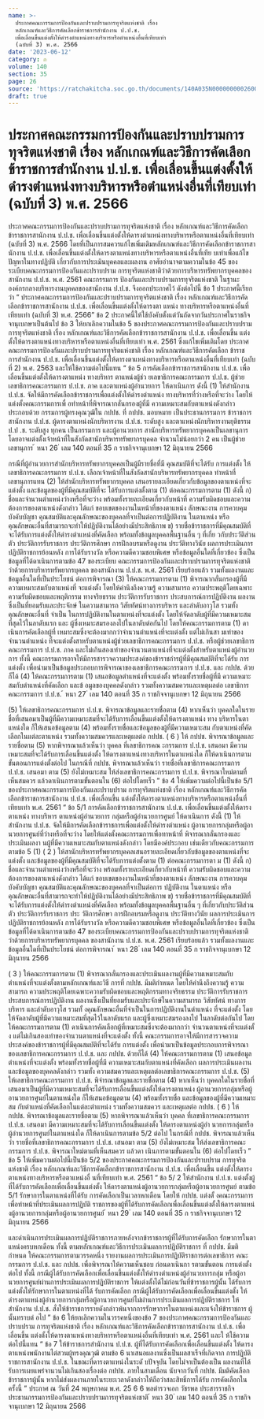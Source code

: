 ```yaml
---
name: >-
  ประกาศคณะกรรมการป้องกันและปราบปรามการทุจริตแห่งชาติ เรื่อง
  หลักเกณฑ์และวิธีการคัดเลือกข้าราชการสำนักงาน ป.ป.ช. 
  เพื่อเลื่อนขึ้นแต่งตั้งให้ดำรงตำแหน่งทางบริหารหรือตำแหน่งอื่นที่เทียบเท่า
  (ฉบับที่ 3) พ.ศ. 2566
date: '2023-06-12'
category: ก
volume: 140
section: 35
page: 26
source: 'https://ratchakitcha.soc.go.th/documents/140A035N0000000002600.pdf'
draft: true
---
```


# ประกาศคณะกรรมการป้องกันและปราบปรามการทุจริตแห่งชาติ เรื่อง หลักเกณฑ์และวิธีการคัดเลือกข้าราชการสำนักงาน ป.ป.ช.  เพื่อเลื่อนขึ้นแต่งตั้งให้ดำรงตำแหน่งทางบริหารหรือตำแหน่งอื่นที่เทียบเท่า (ฉบับที่ 3) พ.ศ. 2566

ประกาศคณะกรรมการป้องกันและปราบปรามการทุจริตแห่งชาติ เรื่อง หลักเกณฑ์และวิธีการคัดเลือกข้าราชการสานักงาน ป.ป.ช. เพื่อเลื่อนขึ้นแต่งตั้งให้ดารงตำแหน่งทางบริหารหรือตาแหน่งอื่นที่เทียบเท่า (ฉบับที่ 3) พ.ศ. 2566 โดยที่เป็นการสมควรแก้ไขเพิ่มเติมหลักเกณฑ์และวิธีการคัดเลือกข้าราชการสานักงาน ป.ป.ช. เพื่อเลื่อนขึ้นแต่งตั้งให้ดารงตาแหน่งทางบริหารหรือตาแหน่งอื่นที่เทีย บเท่าเพื่อแก้ไขปัญหาในทางปฏิบัติ เกี่ยวกับการประเมินบุคคลและผลงาน อาศัยอำนาจตามความในข้อ 45 ของระเบียบคณะกรรมการป้องกันและปราบปราม การทุจริตแห่งชาติว่าด้วยการบริหารทรัพยากรบุคคลของสานักงาน ป.ป.ช. พ.ศ. 2561 คณะกรรมการ ป้องกันและปราบปรามการทุจริตแห่งชาติ ในฐานะองค์กรกลางบริหารงานบุคคลของสานักงาน ป.ป.ช. จึงออกประกาศไว้ ดังต่อไปนี้ ข้อ 1 ประกาศนี้เรียกว่า “ ประกาศคณะกรรมการป้องกันและปราบปรามการทุจริตแห่งชาติ เรื่อง หลักเกณฑ์และวิธีการคัดเลือกข้าราชการสานักงาน ป.ป.ช. เพื่อเลื่อนขึ้นแต่งตั้งให้ดารงตา แหน่ง ทางบริหารหรือตาแหน่งอื่นที่เทียบเท่า (ฉบับที่ 3) พ.ศ. 2566” ข้อ 2 ประกาศนี้ให้ใช้บังคับตั้งแต่วันถัดจากวันประกาศในราชกิจจานุเบกษาเป็นต้นไป ข้อ 3 ให้ยกเลิกความในข้อ 5 ของประกาศคณะกรรมการป้องกันและปราบปราม การทุจริตแห่งชาติ เรื่อง หลักเกณฑ์และวิธีการคัดเลือกข้าราชการสานักงาน ป.ป.ช. เพื่อเลื่อนขึ้น แต่งตั้งให้ดารงตาแหน่งทางบริหารหรือตาแหน่งอื่นที่เทียบเท่า พ.ศ. 2561 ซึ่งแก้ไขเพิ่มเติมโดย ประกาศคณะกรรมการป้องกันและปราบปรามการทุจริตแห่งชาติ เรื่อง หลักเกณฑ์และวิธีการคัดเลือก ข้าราช การสำนักงาน ป.ป.ช. เพื่อเลื่อนขึ้นแต่งตั้งให้ดารงตาแหน่งทางบริหารหรือตาแหน่งอื่นที่เทียบเท่า (ฉบับที่ 2) พ.ศ. 2563 และให้ใช้ความต่อไปนี้แทน “ ข้อ 5 การคัดเลือกข้าราชการสานักงาน ป.ป.ช. เพื่อเลื่อนขึ้นแต่งตั้งให้ดารงตาแหน่ง ทางบริหาร ตาแหน่งผู้ช่ว ยเลขาธิการคณะกรรมการ ป.ป.ช. ผู้ช่วยเลขาธิการคณะกรรมการ ป.ป.ช. ภาค และตาแหน่งผู้อำนวยการ ให้ดาเนินการ ดังนี้ (1) ให้สำนักงาน ป.ป.ช. จัดให้มีการคัดเลือกข้าราชการเพื่อแต่งตั้งให้ดำรงตำแหน่ง ทางบริหารที่ว่างหรือที่จะว่าง โดยให้แต่งตั้งคณะกรรมการเพื่ อทำหน้าที่พิจารณากลั่นกรองผู้ที่มี ความเหมาะสมกับตาแหน่งดังกล่าว ประกอบด้วย กรรมการผู้ทรงคุณวุฒิใน กปปช. ที่ กปปช. มอบหมาย เป็นประธานกรรมการ ข้าราชการสานักงาน ป.ป.ช. ผู้ดารงตาแหน่งนักบริหารงาน ป.ป.ช. ระดับสูง และตาแหน่งนักบริหารงานยุติธรรม ป.ป .ช. ระดับสูง ทุกคน เป็นกรรมการ และผู้อานวยการ สานักบริหารทรัพยากรบุคคลเป็นเลขานุการ โดยอาจแต่งตั้งเจ้าหน้าที่ในสังกัดสานักบริหารทรัพยากรบุคคล จำนวนไม่น้อยกว่า 2 คน เป็นผู้ช่วยเลขานุการ ้ หนา 26 ่ เลม 140 ตอนที่ 35 ก ราชกิจจานุเบกษา 12 มิถุนายน 2566

กรณีที่ผู้อำนวยการสำนักบริหารทรัพยากรบุคคลเป็นผู้มีรายชื่อที่มี คุณสมบัติที่จะได้รับ การแต่งตั้ง ให้เลขาธิการคณะกรรมการ ป.ป.ช. เลือกเจ้าหน้าที่ในสังกัดสานักบริหารทรัพยากรบุคคล ทำหน้าที่เลขานุการแทน (2) ให้สำนักบริหารทรัพยากรบุคคล เสนอรายละเอียดเกี่ยวกับข้อมูลของตาแหน่งที่จะแต่งตั้ง และข้อมูลของผู้ที่มีคุณสมบัติที่จะ ได้รับการแต่งตั้งตาม (1) ต่อคณะกรรมการตาม (1) ดังนี้ ก) ชื่อและจำนวนตำแหน่งว่างหรือที่จะว่าง พร้อมทั้งรายละเอียดเกี่ยวกับหน้าที่ ความรับผิดชอบและความต้องการของตาแหน่งดังกล่าว ได้แก่ ขอบเขตของงานในหน้าที่ของตาแหน่ง ลักษณะงาน การควบคุมบังคับบัญชา คุณสมบัติและคุณลักษณะของบุคคลที่จาเป็นต่อการปฏิบัติงาน ในตาแหน่ง หรือคุณลักษณะอื่นที่สามารถจะทำให้ปฏิบัติงานได้อย่างมีประสิทธิภาพ ข) รายชื่อข้าราชการที่มีคุณสมบัติที่จะได้รับการแต่งตั้งให้ดำรงตำแหน่งที่คัดเลือก พร้อมทั้งข้อมูลบุคคลพื้นฐานอื่น ๆ ที่เกี่ย วกับประวัติส่วนตัว ประวัติการรับราชการ ประวัติการศึกษา การฝึกอบรมหรือดูงาน ประวัติทางวินัย ผลการประเมินการปฏิบัติราชการย้อนหลัง การได้รับรางวัล หรือความดีความชอบพิเศษ หรือข้อมูลอื่นใดที่เกี่ยวข้อง ซึ่งเป็นข้อมูลที่ได้ดาเนินการตามข้อ 47 ของระเบียบ คณะกรรมการป้องกันและปราบปรามการทุจริตแห่งชาติว่าด้วยการบริหารทรัพยากรบุคคล ของสานักงาน ป.ป.ช. พ.ศ. 2561 เรียบร้อยแล้ว รวมทั้งผลงานและข้อมูลอื่นใดที่เป็นประโยชน์ ต่อการพิจารณา (3) ให้คณะกรรมการตาม (1) พิจารณากลั่นกรองผู้ที่มีความเหมาะสมกับตาแหน่งที่ จะแต่งตั้ง โดยให้คำนึงถึงความรู้ ความสามารถ ความประพฤติโดยเฉพาะความรับผิดชอบและพฤติกรรม ทางจริยธรรม ประวัติการรับราชการ ประสบการณ์การปฏิบัติงาน ผลงานซึ่งเป็นที่ยอมรับและประจักษ์ ในความสามารถ วิสัยทัศน์ทางการบริหาร และลำดับอาวุโส รวมทั้งคุณลักษณะอื่นที่ จำเป็น ในการปฏิบัติงานในตาแหน่งที่จะแต่งตั้ง โดยให้จัดลาดับผู้ที่มีความเหมาะสมที่สุดไว้ในลาดับแรก และ ผู้ซึ่งเหมาะสมรองลงไปในลาดับต่อกันไป โดยให้คณะกรรมการตาม (1) ดาเนินการคัดเลือกผู้ที่ เหมาะสมซึ่งจะต้องมากกว่าจำนวนตำแหน่งที่จะแต่งตั้ง แต่ไม่เกินสา มเท่าของจำนวนตำแหน่ง ที่จะแต่งตั้งสาหรับตาแหน่งผู้ช่วยเลขาธิการคณะกรรมการ ป.ป.ช. หรือผู้ช่วยเลขาธิการคณะกรรมการ ป.ป.ช. ภาค และไม่เกินสองเท่าของจำนวนตาแหน่งที่จะแต่งตั้งสำหรับตาแหน่งผู้อำนวยการ ทั้งนี้ คณะกรรมการอาจให้มีการสารวจความประสงค์ของข้าราชกำรผู้ที่มีคุณสมบัติที่จะได้รับ การแต่งตั้ง เพื่อนำมาเป็นข้อมูลประกอบการพิจารณาของเลขาธิการคณะกรรมการ ป.ป.ช. และ กปปช. ด้วยก็ได้ (4) ให้คณะกรรมการตาม (1) เสนอข้อมูลตำแหน่งที่จะแต่งตั้ง พร้อมทั้งรายชื่อผู้ที่มี ความเหมาะสมกับตำแหน่งที่คัดเลือก และข้ อมูลของบุคคลดังกล่าว รวมทั้งความสมควรและเหตุผลต่อ เลขาธิการคณะกรรมการ ป.ป.ช. ้ หนา 27 ่ เลม 140 ตอนที่ 35 ก ราชกิจจานุเบกษา 12 มิถุนายน 2566

(5) ให้เลขาธิการคณะกรรมการ ป.ป.ช. พิจารณาข้อมูลและรายชื่อตาม (4) หากเห็นว่า บุคคลใดในรายชื่อที่เสนอมาเป็นผู้ที่มีความเหมาะสมที่จะได้รับการเลื่อนขึ้นแต่งตั้งให้ดารงตาแหน่ง ทาง บริหารในตาแหน่งใด ก็ให้เสนอข้อมูลตาม (4) พร้อมทั้งรายชื่อและข้อมูลของผู้ที่มีความเหมาะสม กับตาแหน่งที่คัดเลือกในแต่ละตาแหน่ง รวมทั้งความสมควรและเหตุผลต่อ กปปช. ( 6 ) ให้ กปปช. พิจารณาข้อมูลและรายชื่อตาม (5) หากพิจารณาแล้วเห็นว่า บุคคล ที่เลขาธิการคณ ะกรรมการ ป.ป.ช. เสนอมา มีความเหมาะสมที่จะได้รับการเลื่อนขึ้นแต่งตั้ง ให้ดารงตาแหน่งทางบริหารในตาแหน่งใด ก็ให้ดาเนินการตามขั้นตอนการแต่งตั้งต่อไป ในกรณีที่ กปปช. พิจารณาแล้วเห็นว่า รายชื่อที่เลขาธิการคณะกรรมการ ป.ป.ช. เสนอมา ตาม (5) ยังไม่เหมาะสม ให้ส่งเลขาธิการคณะกรรมการ ป.ป.ช. พิจารณาใหม่ตามที่เห็นสมควร แล้วดาเนินการตามขั้นตอนใน (6) ต่อไปโดยเร็ว ” ข้อ 4 ให้เพิ่มความต่อไปนี้เป็นข้อ 5/1 ของประกาศคณะกรรมการป้องกันและปราบปราม การทุจริตแห่งชาติ เรื่อง หลักเกณฑ์และวิธีการคัดเลือกข้าราชการสานักงาน ป.ป.ช. เพื่อเลื่อนขึ้น แต่งตั้งให้ดารงตาแหน่งทางบริหารหรือตาแหน่งอื่นที่เทียบเท่า พ.ศ. 2561 “ ข้อ 5/1 การคัดเลือกข้าราชการสานักงาน ป.ป.ช. เพื่อเลื่อนขึ้นแต่งตั้งให้ดารงตาแหน่ง ทางบริหาร ตาแหน่งผู้อำนวยการ กลุ่มหรือผู้อำนวยการศูนย์ ให้ดาเนินการ ดังนี้ (1) ให้สำนักงาน ป.ป.ช. จัดให้มีการคัดเลือกข้าราชการเพื่อแต่งตั้งให้ดำรงตำแหน่ง ผู้อานวยการกลุ่มหรือผู้อานวยการศูนย์ที่ว่างหรือที่จะว่าง โดยให้แต่งตั้งคณะกรรมการเพื่อทาหน้าที่ พิจารณากลั่นกรองและประเมินผลงา นผู้ที่มีความเหมาะสมกับตาแหน่งดังกล่าว โดยมีองค์ประกอบ เช่นเดียวกับคณะกรรมการ ตามข้อ 5 (1) ( 2 ) ให้สานักบริหารทรัพยากรบุคคลเสนอรายละเอียดเกี่ยวกับข้อมูลของตาแหน่งที่จะแต่งตั้ง และข้อมูลของผู้ที่มีคุณสมบัติที่จะได้รับการแต่งตั้งตาม (1) ต่อคณะกรรมการตา ม (1) ดังนี้ ก) ชื่อและจำนวนตำแหน่งว่างหรือที่จะว่าง พร้อมทั้งรายละเอียดเกี่ยวกับหน้าที่ ความรับผิดชอบและความต้องการของตาแหน่งดังกล่าว ได้แก่ ขอบเขตของงานในหน้าที่ของตาแหน่ง ลักษณะงาน การควบคุมบังคับบัญชา คุณสมบัติและคุณลักษณะของบุคคลที่จาเป็นต่อการ ปฏิบัติงาน ในตาแหน่ง หรือคุณลักษณะอื่นที่สามารถจะทำให้ปฏิบัติงานได้อย่างมีประสิทธิภาพ ข) รายชื่อข้าราชการที่มีคุณสมบัติที่จะได้รับการแต่งตั้งให้ดำรงตำแหน่งที่คัดเลือก พร้อมทั้งข้อมูลบุคคลพื้นฐานอื่น ๆ ที่เกี่ยวกับประวัติส่วนตัว ประวัติการรับราชการ ประ วัติการศึกษา การฝึกอบรมหรือดูงาน ประวัติทางวินัย ผลการประเมินการปฏิบัติราชการย้อนหลัง การได้รับรางวัล หรือความดีความชอบพิเศษ หรือข้อมูลอื่นใดที่เกี่ยวข้อง ซึ่งเป็นข้อมูลที่ได้ดาเนินการตามข้อ 47 ของระเบียบคณะกรรมการป้องกันและปราบปรามการทุจริตแห่งชาติ ว่าด้วยการบริหารทรัพยากรบุคคล ของสานักงาน ป.ป.ช. พ.ศ. 2561 เรียบร้อยแล้ว รวมทั้งผลงานและข้อมูลอื่นใดที่เป็นประโยชน์ ต่อการพิจารณา ้ หนา 28 ่ เลม 140 ตอนที่ 35 ก ราชกิจจานุเบกษา 12 มิถุนายน 2566

( 3 ) ให้คณะกรรมการตาม (1) พิจารณากลั่นกรองและประเมินผลงานผู้ที่มีความเหมาะสมกับ ตำแหน่งที่จะแต่งตั้งตามหลักเกณฑ์และวิธี การที่ กปปช. มีมติกำหนด โดยให้คำนึงถึงความรู้ ความสามารถ ความประพฤติโดยเฉพาะความรับผิดชอบและพฤติกรรมทางจริยธรรม ประวัติการรับราชการ ประสบการณ์การปฏิบัติงาน ผลงานซึ่งเป็นที่ยอมรับและประจักษ์ในความสามารถ วิสัยทัศน์ ทางการบริหาร และลำดับอาวุโส รวมทั้ งคุณลักษณะอื่นที่จำเป็นในการปฏิบัติงานในตำแหน่ง ที่จะแต่งตั้ง โดยให้จัดลาดับผู้ที่มีความเหมาะสมที่สุดไว้ในลาดับแรก และผู้ซึ่งเหมาะสมรองลงไป ในลาดับต่อกันไป โดยให้คณะกรรมการตาม (1) ดาเนินการคัดเลือกผู้ที่เหมาะสมซึ่งจะต้องมากกว่า จำนวนตาแหน่งที่จะแต่งตั้ ง แต่ไม่เกินสองเท่าของจำนวนตาแหน่งที่จะแต่งตั้ง ทั้งนี้ คณะกรรมการอาจให้มีการสารวจความประสงค์ของข้าราชการผู้ที่มีคุณสมบัติที่จะได้รับ การแต่งตั้ง เพื่อนำมาเป็นข้อมูลประกอบการพิจารณาของเลขาธิการคณะกรรมการ ป.ป.ช. และ กปปช. ด้วยก็ได้ (4) ให้คณะกรรมการตาม (1) เสนอข้อมูลตำแหน่งที่จะแต่งตั้ง พร้อมทั้งรายชื่อผู้ที่มี ความเหมาะสมกับตาแหน่งที่คัดเลือก ผลการประเมินผลงาน และข้อมูลของบุคคลดังกล่าว รวมทั้ง ความสมควรและเหตุผลต่อเลขาธิการคณะกรรมการ ป.ป.ช. (5) ให้เลขาธิการคณะกรรมการ ป.ป.ช. พิจำรณาข้อมูลและรายชื่อตาม (4) หากเห็นว่า บุคคลใดในรายชื่อที่เสนอมาเป็นผู้ที่มีความเหมาะสมที่จะได้รับการเลื่อนขึ้นแต่งตั้งให้ดารงตาแหน่ง ผู้อานวยการกลุ่มหรือผู้อานวยการศูนย์ในตาแหน่งใด ก็ให้เสนอข้อมูลตาม (4) พร้อมทั้งรายชื่อ และข้อมูลของผู้ที่มีความเหมาะสม กับตำแหน่งที่คัดเลือกในแต่ละตำแหน่ง รวมทั้งความสมควร และเหตุผลต่อ กปปช. ( 6 ) ให้ กปปช. พิจารณาข้อมูลและรายชื่อตาม (5) หากพิจารณาแล้วเห็นว่า บุคคล ที่เลขาธิการคณะกรรมการ ป.ป.ช. เสนอมา มีความเหมาะสมที่จะได้รับการเลื่อนขึ้นแต่งตั้ง ให้ดารงตาแหน่งผู้อำ นวยการกลุ่มหรือผู้อำนวยการศูนย์ในตาแหน่งใด ก็ให้ดาเนินการตามข้อ 5/2 ต่อไป ในกรณีที่ กปปช. พิจารณาแล้วเห็นว่า รายชื่อที่เลขาธิการคณะกรรมการ ป.ป.ช. เสนอมา ตาม (5) ยังไม่เหมาะสม ให้ส่งเลขาธิการคณะกรรมการ ป.ป.ช. พิจารณาใหม่ตามที่เห็นสมควร แล้วดา เนินการตามขั้นตอนใน (6) ต่อไปโดยเร็ว ” ข้อ 5 ให้เพิ่มความต่อไปนี้เป็นข้อ 5/2 ของประกาศคณะกรรมการป้องกันและปราบปราม การทุจริตแห่งชาติ เรื่อง หลักเกณฑ์และวิธีการคัดเลือกข้าราชการสานักงาน ป.ป.ช. เพื่อเลื่อนขึ้น แต่งตั้งให้ดารงตาแหน่งทางบริหารหรือตาแหน่งอื่ นที่เทียบเท่า พ.ศ. 2561 “ ข้อ 5/ 2 ให้สำนักงาน ป.ป.ช. แต่งตั้งผู้ที่ได้รับการคัดเลือกเพื่อเลื่อนขึ้นแต่งตั้ง ให้ดารงตาแหน่งผู้อานวยการกลุ่มหรือผู้อานวยการศูนย์ ตามข้อ 5/1 รักษาการในตาแหน่งที่ได้รับ การคัดเลือกเป็นเวลาหกเดือน โดยให้ กปปช. แต่งตั้ งคณะกรรมการเพื่อทำหน้าที่ประเมินผลการปฏิบัติ ราชการของผู้ที่ได้รับการคัดเลือกเพื่อเลื่อนขึ้นแต่งตั้งให้ดารงตาแหน่งผู้อานวยการกลุ่มหรือผู้อานวยการศูนย์ ้ หนา 29 ่ เลม 140 ตอนที่ 35 ก ราชกิจจานุเบกษา 12 มิถุนายน 2566

และดำเนินการประเมินผลการปฏิบัติราชการภายหลังจากข้าราชการผู้ที่ได้รับการคัดเลือก รักษาการในตาแหน่งครบหกเดือน ทั้งนี้ ตามหลักเกณฑ์และวิธีการประเมินผลการปฏิบัติราชการ ที่ กปปช. มีมติกำหนด ให้คณะกรรมการตามวรรคหนึ่ง รายงานผลการประเมินการปฏิบัติราชการต่อเลขาธิการ คณะกรรมการ ป.ป.ช. และ กปปช. เพื่อพิจารณาให้ความเห็นชอบ ก่อนดาเนินกา รตามขั้นตอน การแต่งตั้งต่อไป ทั้งนี้ กรณีผู้ได้รับการคัดเลือกเพื่อเลื่อนขึ้นแต่งตั้งให้ดำรงตำแหน่งผู้อำนวยการกลุ่ม หรือผู้อานวยการศูนย์ผ่านการประเมินผลการปฏิบัติราชการ ให้แต่งตั้งได้ไม่ก่อนวันที่ข้าราชการผู้นั้น ได้รับการแต่งตั้งให้รักษาการในตาแหน่งที่ได้ รับการคัดเลือก กรณีผู้ได้รับการคัดเลือกเพื่อเลื่อนขึ้นแต่งตั้ง ให้ดำรงตาแหน่งผู้อำนวยการกลุ่มหรือผู้อานวยการศูนย์ไม่ผ่านการประเมินผลการปฏิบัติราชการ ให้สำนักงาน ป.ป.ช. สั่งให้ข้าราชการรายดังกล่าวพ้นจากการรักษาการในตาแหน่งและแจ้งให้ข้าราชการ ผู้นั้นทราบต่ อไป ” ข้อ 6 ให้ยกเลิกความในวรรคหนึ่งของข้อ 7 ของประกาศคณะกรรมการป้องกันและปราบปราม การทุจริตแห่งชาติ เรื่อง หลักเกณฑ์และวิธีการคัดเลือกข้าราชการสานักงาน ป.ป.ช. เพื่อเลื่อนขึ้น แต่งตั้งให้ดารงตาแหน่งทางบริหารหรือตาแหน่งอื่นที่เทียบเท่า พ.ศ. 2561 และใ ห้ใช้ความต่อไปนี้แทน “ ข้อ 7 ให้ข้าราชการสำนักงาน ป.ป.ช. ผู้ที่ได้รับการคัดเลือกเพื่อเลื่อนขึ้นแต่งตั้ง ให้ดารงตาแหน่งพนักงานไต่สวนผู้ทรงคุณวุฒิ ตามข้อ 6 นาเสนอผลงานซึ่งเป็นผลสาเร็จที่เกิดจาก การปฏิบัติราชการสานักงาน ป.ป.ช. ในขณะที่ดารงตาแหน่งในระดั บปัจจุบัน โดยไม่จาเป็นต้องเป็น ผลงานที่ได้รับการเผยแพร่จานวนไม่เกินสองเรื่องต่อ กปปช. ภายในสามเดือน นับจากวันที่ กปปช. มีมติคัดเลือกข้าราชการผู้นั้น หากไม่ส่งผลงานภายในระยะเวลาดังกล่าวให้ถือว่าสละสิทธิ์การได้รับ การคัดเลือกในครั้งนี้ ” ประกาศ ณ วันที่ 24 พฤษภาคม พ.ศ. 25 6 6 พลตำรวจเอก วัชรพล ประสารราชกิจ ประธานกรรมการป้องกันและปราบปรามการทุจริตแห่งชาติ ้ หนา 30 ่ เลม 140 ตอนที่ 35 ก ราชกิจจานุเบกษา 12 มิถุนายน 2566
